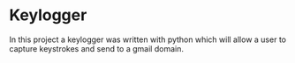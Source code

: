 # Keylogger

In this project a keylogger was written with python which will allow a user to capture keystrokes and send to a gmail domain.
